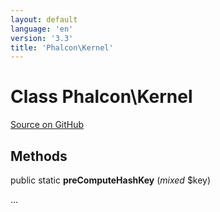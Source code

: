 ```yaml
---
layout: default
language: 'en'
version: '3.3'
title: 'Phalcon\Kernel'
---
```

# Class **Phalcon\Kernel**

<a href="https://github.com/phalcon/cphalcon/tree/v3.3.0/phalcon/kernel.zep" class="btn btn-default btn-sm">Source on GitHub</a>

## Methods
public static  **preComputeHashKey** (*mixed* $key)

...


